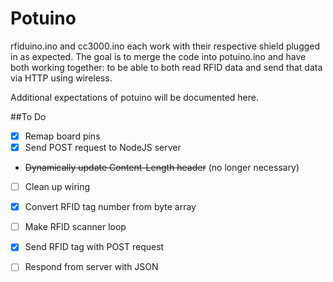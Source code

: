 # Potuino
rfiduino.ino and cc3000.ino each work with their respective shield plugged in
as expected.  The goal is to merge the code into potuino.ino and have both
working together: to be able to both read RFID data and send that data via
HTTP using wireless.

Additional expectations of potuino will be documented here.

##To Do
- [x] Remap board pins
- [x] Send POST request to NodeJS server
- ~~Dynamically update Content-Length header~~ (no longer necessary)
- [ ] Clean up wiring
- [x] Convert RFID tag number from byte array 
- [ ] Make RFID scanner loop
- [x] Send RFID tag with POST request
- [ ] Respond from server with JSON


